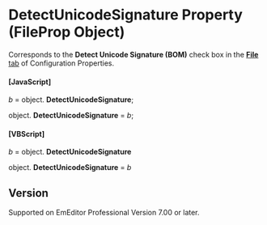 # DetectUnicodeSignature Property (FileProp Object)

Corresponds to the **Detect Unicode Signature (BOM)** check box in the [**File** tab](../../dlg/properties/file/index) of Configuration Properties.

#### \[JavaScript\]

_b_ =
object. **DetectUnicodeSignature**;

object. **DetectUnicodeSignature** = _b_;

#### \[VBScript\]

_b_ =
object. **DetectUnicodeSignature**

object. **DetectUnicodeSignature** = _b_

## Version

Supported on EmEditor Professional Version 7.00 or later.